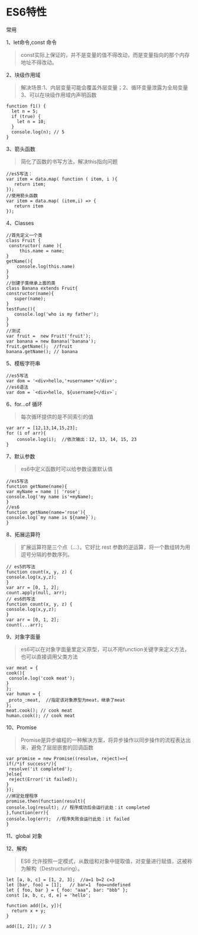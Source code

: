 # ES6特性

常用

1、let命令,const 命令 

> const实际上保证的，并不是变量的值不得改动，而是变量指向的那个内存地址不得改动。

2、块级作用域

> 解决场景:1、内层变量可能会覆盖外层变量；2、循环变量泄露为全局变量3、可以在块级作用域内声明函数

    function f1() {
      let n = 5;
      if (true) {
        let n = 10;
      }
      console.log(n); // 5
    }

3、箭头函数

> 简化了函数的书写方法，解决this指向问题

    //es5写法：
    var item = data.map( function ( item, i ){
       return item;
    });
    //使用箭头函数
    var item = data.map( (item,i) => {
       return item
    });



4、Classes

    //首先定义一个类
    class Fruit {
     constructor( name ){
         this.name = name;
    }
    getName(){
        console.log(this.name)
    }
    }
    //创建子类继承上面的类
    class Banana extends Fruit{
    constructor(name){
       super(name);
    }
    testFunc(){
       console.log('who is my father');
    }
    }
    //测试
    var fruit =  new Fruit('fruit');
    var banana = new Banana('banana');
    fruit.getName();  //fruit
    banana.getName(); // banana



5、模板字符串

    //es5写法
    var dom = '<div>hello,'+username+'</div>';
    //es6语法
    var dom = `<div>hello, ${username}</div>`;

6、for...of 循环

> 每次循环提供的是不同索引的值

    var arr = [12,13,14,15,23];
    for (i of arr){
    	console.log(i);  //依次输出：12, 13, 14, 15, 23
    }



7、默认参数  

> es6中定义函数时可以给参数设置默认值

    //es5写法
    function getName(name){
    var myName = name || 'rose';
    console.log('my name is'+myName);
    }
    //es6
    function getName(name='rose'){
    console.log(`my name is ${name}`);
    }



8、拓展运算符

> 扩展运算符是三个点（...）。它好比 rest 参数的逆运算，将一个数组转为用逗号分隔的参数序列。

    // es5的写法
    function count(x, y, z) {
    console.log(x,y,z);
    }
    var arr = [0, 1, 2];
    count.apply(null, arr);
    // es6的写法
    function count(x, y, z) {
    console.log(x,y,z);
    }
    var arr = [0, 1, 2];
    count(...arr);

9、对象字面量

> es6可以在对象字面量里定义原型，可以不用function关键字来定义方法，也可以直接调用父类方法

    var meat = {
    cook(){
     console.log('cook meat');
    }
    };
    var human = {
    _proto_:meat,  //指定该对象原型为meat，继承了meat
    };
    meat.cook(); // cook meat
    human.cook(); // cook meat

10、Promise

> Promise是异步编程的一种解决方案，将异步操作以同步操作的流程表达出来，避免了层层嵌套的回调函数

    var promise = new Promise((resolve, reject)=>{
    if(/*if success*/){
     resolve('it completed');
    }else{
     reject(Error('it failed));
    }
    });
    //绑定处理程序
    promise.then(function(result){
    console.log(result); // 程序成功后会运行此处：it completed
    },function(err){
    console.log(err);  //程序失败会运行此处：it failed
    }

11、global 对象 

12、解构

> ES6 允许按照一定模式，从数组和对象中提取值，对变量进行赋值，这被称为解构（Destructuring）。

    let [a, b, c] = [1, 2, 3];  //a=1 b=2 c=3
    let [bar, foo] = [1];   // bar=1  foo=undefined
    let { foo, bar } = { foo: "aaa", bar: "bbb" };
    const [a, b, c, d, e] = 'hello';
    
    function add([x, y]){
      return x + y;
    }
    
    add([1, 2]); // 3
